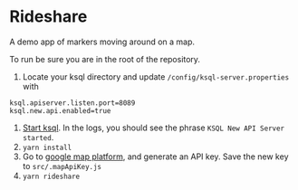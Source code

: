 # Rideshare

A demo app of markers moving around on a map.

To run be sure you are in the root of the repository.

1) Locate your ksql directory and update `/config/ksql-server.properties` with 
```
ksql.apiserver.listen.port=8089
ksql.new.api.enabled=true
```
1) [Start ksql](https://github.com/confluentinc/ksql#getting-started). In the logs, you should see the phrase `KSQL New API Server started`.
1) `yarn install`
1) Go to [google map platform](https://developers.google.com/maps/gmp-get-started), and generate an API key. Save the new key to `src/.mapApiKey.js`  
1) `yarn rideshare` 